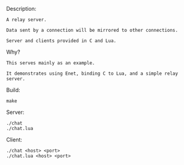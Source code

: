 Description:

	A relay server.

	Data sent by a connection will be mirrored to other connections.

	Server and clients provided in C and Lua.

Why?

	This serves mainly as an example.

	It demonstrates using Enet, binding C to Lua, and a simple relay server.

Build:

	make

Server:


	./chat
	./chat.lua

Client:

	./chat <host> <port>
	./chat.lua <host> <port>
